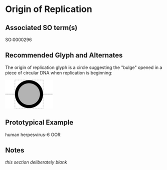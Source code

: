 # Origin of Replication

## Associated SO term(s)
SO:0000296

## Recommended Glyph and Alternates
The origin of replication glyph is a circle suggesting the "bulge" opened in a piece of circular DNA when replication is beginning:

![glyph specification](origin-of-replication-specification.png)

## Prototypical Example

human herpesvirus-6 OOR

## Notes
*this section deliberately blank*
